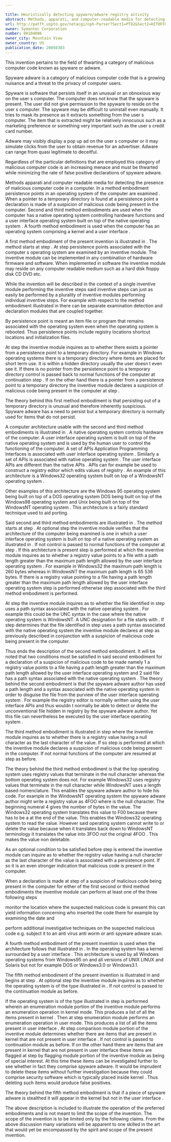```yaml
---

title: Heuristically detecting spyware/adware registry activity
abstract: Methods, apparati, and computer-readable media for detecting the presence of malicious computer code in a computer. In a method embodiment, persistence points in an operating system of the computer are examined (). When a pointer to a temporary directory is found () at a persistence point, a declaration is made () of a suspicion of malicious code being present in the computer. Second and third method embodiments are used when the computer has a native operating system () controlling hardware () functions and a user-interface operating system () built on top of the native operating system (). A fourth method embodiment is used when the computer has an operating system comprising a kernel () and a user interface ().
url: http://patft.uspto.gov/netacgi/nph-Parser?Sect1=PTO2&Sect2=HITOFF&p=1&u=%2Fnetahtml%2FPTO%2Fsearch-adv.htm&r=1&f=G&l=50&d=PALL&S1=08104086&OS=08104086&RS=08104086
owner: Symantec Corporation
number: 08104086
owner_city: Mountain View
owner_country: US
publication_date: 20050303
---
```

This invention pertains to the field of thwarting a category of malicious computer code known as spyware or adware.

Spyware adware is a category of malicious computer code that is a growing nuisance and a threat to the privacy of computer users.

Spyware is software that persists itself in an unusual or an obnoxious way on the user s computer. The computer does not know that the spyware is present. The user did not give permission to the spyware to reside on the user s computer. The spyware may be difficult to uninstall even manually. It tries to mask its presence as it extracts something from the user s computer. The item that is extracted might be relatively innocuous such as a marketing preference or something very important such as the user s credit card number.

Adware may visibly display a pop up ad on the user s computer or it may simulate clicks from the user to obtain revenue for an advertiser. Adware can range from quasi legitimate to deceitful.

Regardless of the particular definitions that are employed this category of malicious computer code is an increasing menace and must be thwarted while minimizing the rate of false positive declarations of spyware adware.

Methods apparati and computer readable media for detecting the presence of malicious computer code in a computer. In a method embodiment persistence points in an operating system of the computer are examined . When a pointer to a temporary directory is found at a persistence point a declaration is made of a suspicion of malicious code being present in the computer. Second and third method embodiments are used when the computer has a native operating system controlling hardware functions and a user interface operating system built on top of the native operating system . A fourth method embodiment is used when the computer has an operating system comprising a kernel and a user interface .

A first method embodiment of the present invention is illustrated in . The method starts at step . At step persistence points associated with the computer s operating system are examined by an inventive module. The inventive module can be implemented in any combination of hardware firmware and software. When implemented in software the inventive module may reside on any computer readable medium such as a hard disk floppy disk CD DVD etc.

While the invention will be described in the context of a single inventive module performing the inventive steps said inventive steps can just as easily be performed by a plurality of inventive modules performing individual inventive steps. For example with respect to the method embodiment illustrated in there can be separate examination detection and declaration modules that are coupled together.

By persistence point is meant an item file or program that remains associated with the operating system even when the operating system is rebooted. Thus persistence points include registry locations shortcut locations and initialization files.

At step the inventive module inquires as to whether there exists a pointer from a persistence point to a temporary directory. For example in Windows operating systems there is a temporary directory where items are placed for short term use. It is within a hidden directory usually the user doesn t even see it. If there is no pointer from the persistence point to a temporary directory control is passed back to normal functions of the computer at continuation step . If on the other hand there is a pointer from a persistence point to a temporary directory the inventive module declares a suspicion of malicious code being present in the computer at step .

The theory behind this first method embodiment is that persisting out of a temporary directory is unusual and therefore inherently suspicious. Spyware adware has a need to persist but a temporary directory is normally used for items that do not persist.

A computer architecture usable with the second and third method embodiments is illustrated in . A native operating system controls hardware of the computer. A user interface operating system is built on top of the native operating system and is used by the human user to control the functioning of the computer. A set of APIs Application Programming Interfaces is associated with user interface operating system . Similarly a set of APIs is associated with native operating system . The user interface APIs are different than the native APIs . APIs can for example be used to construct a registry editor which edits values of registry . An example of this architecture is a Windows32 operating system built on top of a WindowsNT operating system .

Other examples of this architecture are the Windows 95 operating system being built on top of a DOS operating system DOS being built on top of the Windows98 operating system and Unix being built on top of the WindowsNT operating system . This architecture is a fairly standard technique used to aid porting.

Said second and third method embodiments are illustrated in . The method starts at step . At optional step the inventive module verifies that the architecture of the computer being examined is one in which a user interface operating system is built on top of a native operating system as illustrated in . If not control is passed to normal functions of the computer at step . If this architecture is present step is performed at which the inventive module inquires as to whether a registry value points to a file with a path length greater than the maximum path length allowed by the user interface operating system . For example in Windows32 the maximum path length is 260 bytes whereas in WindowsNT the maximum path length is 65 536 bytes. If there is a registry value pointing to a file having a path length greater than the maximum path length allowed by the user interface operating system step is performed otherwise step associated with the third method embodiment is performed.

At step the inventive module inquires as to whether the file identified in step uses a path syntax associated with the native operating system . For example this could be the UNC syntax in the case where the native operating system is WindowsNT. A UNC designation for a file starts with . If step determines that the file identified in step uses a path syntax associated with the native operating system the inventive module declares at step as previously described in conjunction with a suspicion of malicious code being present in the computer.

Thus ends the description of the second method embodiment. It will be noted that two conditions must be satisfied in said second embodiment for a declaration of a suspicion of malicious code to be made namely 1 a registry value points to a file having a path length greater than the maximum path length allowed by the user interface operating system and 2 said file has a path syntax associated with the native operating system . The theory behind the second embodiment is that the spyware adware author has used a path length and a syntax associated with the native operating system in order to disguise the file from the purview of the user interface operating system . For example the registry editor is normally written using the user interface APIs and thus wouldn t normally be able to detect or delete the unconventional file hidden in registry by the spyware adware author. Yet this file can nevertheless be executed by the user interface operating system .

The third method embodiment is illustrated in step where the inventive module inquires as to whether there is a registry value having a null character as the last character of the value. If so step is performed at which the inventive module declares a suspicion of malicious code being present in the computer. If not normal functions of the computer are resumed at step as before.

The theory behind the third method embodiment is that the top operating system uses registry values that terminate in the null character whereas the bottom operating system does not. For example Windows32 uses registry values that terminate in the null character while WindowsNT uses a length based nomenclature. This enables the spyware adware author to hide his code. For example in the WindowsNT operating system the spyware adware author might write a registry value as 4FOO where is the null character. The beginning numeral 4 gives the number of bytes in the value. The Windows32 operating system translates this value to F00 because there has to be a at the end of the value. This enables the Windows32 operating system to read the value. However said operating system cannot write to or delete the value because when it translates back down to WindowsNT terminology it translates the value into 3FOO not the original 4FOO . This makes the value non deletable.

As an optional condition to be satisfied before step is entered the inventive module can inquire as to whether the registry value having a null character as the last character of the value is associated with a persistence point. If so it is an even stronger indication that malicious code is present in the computer.

When a declaration is made at step of a suspicion of malicious code being present in the computer for either of the first second or third method embodiments the inventive module can perform at least one of the three following steps 

monitor the location where the suspected malicious code is present this can yield information concerning who inserted the code there for example by examining the date and

perform additional investigative techniques on the suspected malicious code e.g. subject it to an anti virus anti worm or anti spyware adware scan.

A fourth method embodiment of the present invention is used when the architecture follows that illustrated in . In the operating system has a kernel surrounded by a user interface . This architecture is used by all Windows operating systems from Windows95 on and all versions of UNIX LINUX and Solaris but not for example DOS or Windows3.0 or Windows3.1.

The fifth method embodiment of the present invention is illustrated in and begins at step . At optional step the inventive module inquires as to whether the operating system is of the type illustrated in . If not control is passed to the continuation module as before.

If the operating system is of the type illustrated in step is performed wherein an enumeration module portion of the inventive module performs an enumeration operation in kernel mode. This produces a list of all the items present in kernel . Then at step enumeration module performs an enumeration operation in user mode. This produces a list of all the items present in user interface . At step comparison module portion of the inventive module determines whether there are items that are present in kernel that are not present in user interface . If not control is passed to continuation module as before. If on the other hand there are items that are present in kernel that are not present in user interface these items are flagged at step by flagging module portion of the inventive module as being of special interest. At this time these items can be investigated further to see whether in fact they comprise spyware adware. It would be imprudent to delete these items without further investigation because they could comprise security software which is typically placed inside kernel . Thus deleting such items would produce false positives.

The theory behind the fifth method embodiment is that if a piece of spyware adware is stealthed it will appear in the kernel but not in the user interface .

The above description is included to illustrate the operation of the preferred embodiments and is not meant to limit the scope of the invention. The scope of the invention is to be limited only by the following claims. From the above discussion many variations will be apparent to one skilled in the art that would yet be encompassed by the spirit and scope of the present invention.


